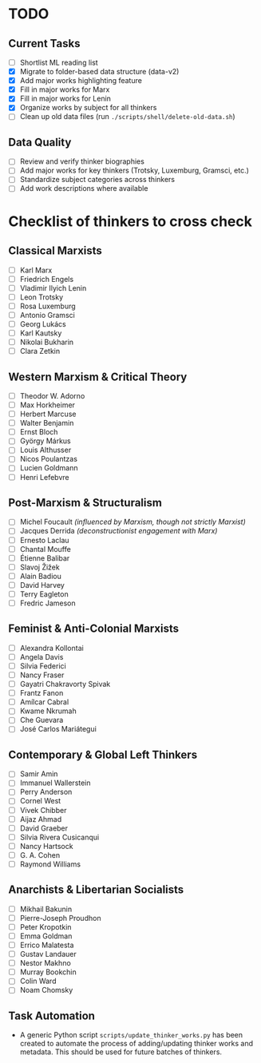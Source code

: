 # TODO

## Current Tasks

- [ ] Shortlist ML reading list
- [X] Migrate to folder-based data structure (data-v2)
- [X] Add major works highlighting feature
- [X] Fill in major works for Marx
- [X] Fill in major works for Lenin
- [X] Organize works by subject for all thinkers
- [ ] Clean up old data files (run `./scripts/shell/delete-old-data.sh`)

## Data Quality

- [ ] Review and verify thinker biographies
- [ ] Add major works for key thinkers (Trotsky, Luxemburg, Gramsci, etc.)
- [ ] Standardize subject categories across thinkers
- [ ] Add work descriptions where available

# Checklist of thinkers to cross check
 
## Classical Marxists
- [ ] Karl Marx  
- [ ] Friedrich Engels  
- [ ] Vladimir Ilyich Lenin  
- [ ] Leon Trotsky  
- [ ] Rosa Luxemburg  
- [ ] Antonio Gramsci  
- [ ] Georg Lukács  
- [ ] Karl Kautsky  
- [ ] Nikolai Bukharin  
- [ ] Clara Zetkin  

## Western Marxism & Critical Theory
- [ ] Theodor W. Adorno  
- [ ] Max Horkheimer  
- [ ] Herbert Marcuse  
- [ ] Walter Benjamin  
- [ ] Ernst Bloch  
- [ ] György Márkus  
- [ ] Louis Althusser  
- [ ] Nicos Poulantzas  
- [ ] Lucien Goldmann  
- [ ] Henri Lefebvre  

## Post-Marxism & Structuralism
- [ ] Michel Foucault *(influenced by Marxism, though not strictly Marxist)*  
- [ ] Jacques Derrida *(deconstructionist engagement with Marx)*  
- [ ] Ernesto Laclau  
- [ ] Chantal Mouffe  
- [ ] Étienne Balibar  
- [ ] Slavoj Žižek  
- [ ] Alain Badiou  
- [ ] David Harvey  
- [ ] Terry Eagleton  
- [ ] Fredric Jameson  

## Feminist & Anti-Colonial Marxists
- [ ] Alexandra Kollontai  
- [ ] Angela Davis  
- [ ] Silvia Federici  
- [ ] Nancy Fraser  
- [ ] Gayatri Chakravorty Spivak  
- [ ] Frantz Fanon  
- [ ] Amílcar Cabral  
- [ ] Kwame Nkrumah  
- [ ] Che Guevara  
- [ ] José Carlos Mariátegui  

## Contemporary & Global Left Thinkers
- [ ] Samir Amin  
- [ ] Immanuel Wallerstein  
- [ ] Perry Anderson  
- [ ] Cornel West  
- [ ] Vivek Chibber  
- [ ] Aijaz Ahmad  
- [ ] David Graeber  
- [ ] Silvia Rivera Cusicanqui  
- [ ] Nancy Hartsock  
- [ ] G. A. Cohen  
- [ ] Raymond Williams  

## Anarchists & Libertarian Socialists
- [ ] Mikhail Bakunin  
- [ ] Pierre-Joseph Proudhon  
- [ ] Peter Kropotkin  
- [ ] Emma Goldman  
- [ ] Errico Malatesta  
- [ ] Gustav Landauer  
- [ ] Nestor Makhno  
- [ ] Murray Bookchin  
- [ ] Colin Ward  
- [ ] Noam Chomsky 

## Task Automation
- A generic Python script `scripts/update_thinker_works.py` has been created to automate the process of adding/updating thinker works and metadata. This should be used for future batches of thinkers. 